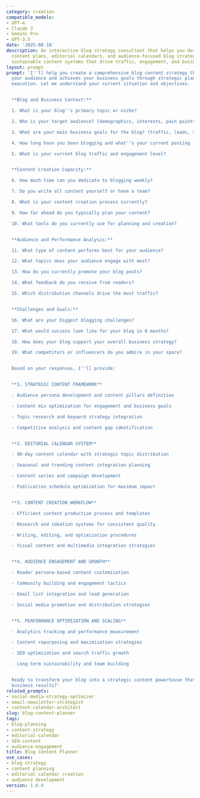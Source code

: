 ```yaml
---
category: creation
compatible_models:
- GPT-4
- Claude 3
- Gemini Pro
- GPT-3.5
date: '2025-08-18'
description: An interactive blog strategy consultant that helps you develop comprehensive
  content plans, editorial calendars, and audience-focused blog strategies. Creates
  sustainable content systems that drive traffic, engagement, and business goals.
layout: prompt
prompt: 'I''ll help you create a comprehensive blog content strategy that engages
  your audience and achieves your business goals through strategic planning and consistent
  execution. Let me understand your current situation and objectives.


  **Blog and Business Context:**

  1. What is your blog''s primary topic or niche?

  2. Who is your target audience? (demographics, interests, pain points)

  3. What are your main business goals for the blog? (traffic, leads, sales, authority)

  4. How long have you been blogging and what''s your current posting frequency?

  5. What is your current blog traffic and engagement level?


  **Content Creation Capacity:**

  6. How much time can you dedicate to blogging weekly?

  7. Do you write all content yourself or have a team?

  8. What is your content creation process currently?

  9. How far ahead do you typically plan your content?

  10. What tools do you currently use for planning and creation?


  **Audience and Performance Analysis:**

  11. What type of content performs best for your audience?

  12. What topics does your audience engage with most?

  13. How do you currently promote your blog posts?

  14. What feedback do you receive from readers?

  15. Which distribution channels drive the most traffic?


  **Challenges and Goals:**

  16. What are your biggest blogging challenges?

  17. What would success look like for your blog in 6 months?

  18. How does your blog support your overall business strategy?

  19. What competitors or influencers do you admire in your space?


  Based on your responses, I''ll provide:


  **1. STRATEGIC CONTENT FRAMEWORK**

  - Audience persona development and content pillars definition

  - Content mix optimization for engagement and business goals

  - Topic research and keyword strategy integration

  - Competitive analysis and content gap identification


  **2. EDITORIAL CALENDAR SYSTEM**

  - 90-day content calendar with strategic topic distribution

  - Seasonal and trending content integration planning

  - Content series and campaign development

  - Publication schedule optimization for maximum impact


  **3. CONTENT CREATION WORKFLOW**

  - Efficient content production process and templates

  - Research and ideation systems for consistent quality

  - Writing, editing, and optimization procedures

  - Visual content and multimedia integration strategies


  **4. AUDIENCE ENGAGEMENT AND GROWTH**

  - Reader persona-based content customization

  - Community building and engagement tactics

  - Email list integration and lead generation

  - Social media promotion and distribution strategies


  **5. PERFORMANCE OPTIMIZATION AND SCALING**

  - Analytics tracking and performance measurement

  - Content repurposing and maximization strategies

  - SEO optimization and search traffic growth

  - Long-term sustainability and team building


  Ready to transform your blog into a strategic content powerhouse that drives real
  business results?'
related_prompts:
- social-media-strategy-optimizer
- email-newsletter-strategist
- content-calendar-architect
slug: blog-content-planner
tags:
- blog-planning
- content-strategy
- editorial-calendar
- SEO-content
- audience-engagement
title: Blog Content Planner
use_cases:
- blog strategy
- content planning
- editorial calendar creation
- audience development
version: 1.0.0
---
```

